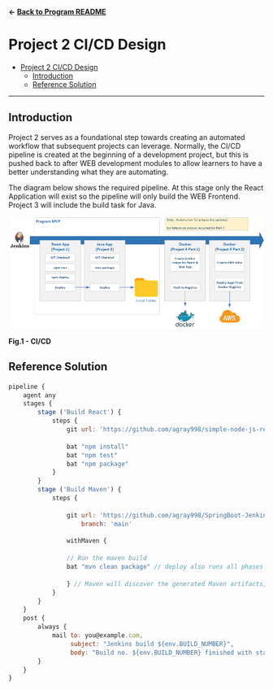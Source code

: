 **&larr; [Back to Program README](../README.md)**
# Project 2 CI/CD Design

- [Project 2 CI/CD Design](#project-2-cicd-design)
  - [Introduction](#introduction)
  - [Reference Solution](#reference-solution)
---
## Introduction

Project 2 serves as a foundational step towards creating an automated workflow that subsequent projects can leverage.  Normally, the CI/CD pipeline is created at the beginning of a development project, but this is pushed back to after WEB development modules to allow learners to have a better understanding what they are automating.

The diagram below shows the required pipeline.  At this stage only the React Application will exist so the pipeline will only build the WEB Frontend.  Project 3 will include the build task for Java.



![](./docs/images/pipeline.png)
<figcaption><b>Fig.1 - CI/CD</b></figcaption>

## Reference Solution
```javascript   
pipeline {
    agent any
    stages {
        stage ('Build React') {
            steps {
                git url: 'https://github.com/agray998/simple-node-js-react-npm-app'
                
                bat "npm install"
                bat "npm test"
                bat "npm package"
            }
        }
        stage ('Build Maven') {
            steps {

                git url: 'https://github.com/agray998/SpringBoot-Jenkins',
                    branch: 'main'

                withMaven {

                // Run the maven build
                bat "mvn clean package" // deploy also runs all phases prior to deploy

                } // Maven will discover the generated Maven artifacts, JUnit Surefire & FailSafe & FindBugs & SpotBugs reports...
            }
        }
    }
    post {
        always {
            mail to: you@example.com,
                 subject: "Jenkins build ${env.BUILD_NUMBER}",
                 body: "Build no. ${env.BUILD_NUMBER} finished with status: ${currentBuild.currentResult}."
        }
    }
}
```
